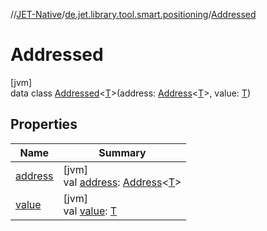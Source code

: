 //[JET-Native](../../../index.md)/[de.jet.library.tool.smart.positioning](../index.md)/[Addressed](index.md)

# Addressed

[jvm]\
data class [Addressed](index.md)&lt;[T](index.md)&gt;(address: [Address](../-address/index.md)&lt;[T](index.md)&gt;, value: [T](index.md))

## Properties

| Name | Summary |
|---|---|
| [address](address.md) | [jvm]<br>val [address](address.md): [Address](../-address/index.md)&lt;[T](index.md)&gt; |
| [value](value.md) | [jvm]<br>val [value](value.md): [T](index.md) |
